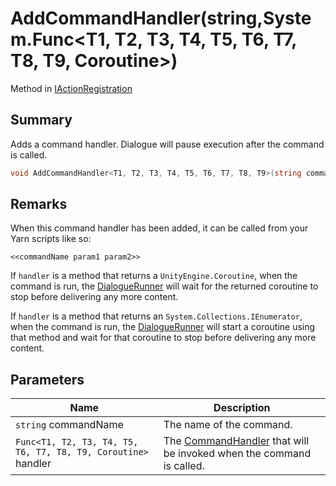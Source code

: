 # AddCommandHandler(string,System.Func\<T1, T2, T3, T4, T5, T6, T7, T8, T9, Coroutine>)

Method in [IActionRegistration](yarn.unity.iactionregistration.md)

## Summary

Adds a command handler. Dialogue will pause execution after the command is called.

```csharp
void AddCommandHandler<T1, T2, T3, T4, T5, T6, T7, T8, T9>(string commandName, System.Func<T1, T2, T3, T4, T5, T6, T7, T8, T9, Coroutine> handler);
```

## Remarks

When this command handler has been added, it can be called from your Yarn scripts like so:

```
<<commandName param1 param2>>
```

If `handler` is a method that returns a `UnityEngine.Coroutine`, when the command is run, the [DialogueRunner](yarn.unity.dialoguerunner.md) will wait for the returned coroutine to stop before delivering any more content.

If `handler` is a method that returns an `System.Collections.IEnumerator`, when the command is run, the [DialogueRunner](yarn.unity.dialoguerunner.md) will start a coroutine using that method and wait for that coroutine to stop before delivering any more content.

## Parameters

| Name                                                          | Description                                                                                   |
| ------------------------------------------------------------- | --------------------------------------------------------------------------------------------- |
| `string` commandName                                          | The name of the command.                                                                      |
| `Func<T1, T2, T3, T4, T5, T6, T7, T8, T9, Coroutine>` handler | The [CommandHandler](yarn.commandhandler.md) that will be invoked when the command is called. |
